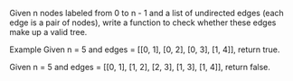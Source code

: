 Given n nodes labeled from 0 to n - 1 and a list of undirected edges (each edge is a pair of nodes), write a function to check whether these edges make up a valid tree.


Example
Given n = 5 and edges = [[0, 1], [0, 2], [0, 3], [1, 4]], return true.

Given n = 5 and edges = [[0, 1], [1, 2], [2, 3], [1, 3], [1, 4]], return false.

